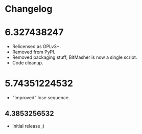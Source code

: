 # Changelog

# 6.327438247

- Relicensed as GPLv3+.
- Removed from PyPI.
- Removed packaging stuff; BitMasher is now a single script.
- Code cleanup.

# 5.74351224532

- "Improved" lose sequence.

## 4.3853256532

- Initial release ;)
